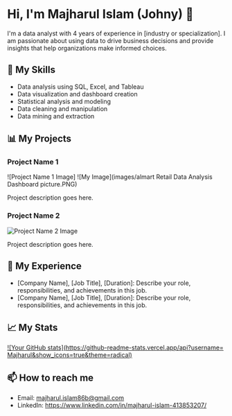 # Hi, I'm Majharul Islam (Johny) 👋

I'm a data analyst with 4 years of experience in [industry or specialization]. I am passionate about using data to drive business decisions and provide insights that help organizations make informed choices.

## 🔭 My Skills

- Data analysis using SQL, Excel, and Tableau
- Data visualization and dashboard creation
- Statistical analysis and modeling
- Data cleaning and manipulation
- Data mining and extraction

## 📊 My Projects

### Project Name 1

![Project Name 1 Image] ![My Image](images/almart Retail Data Analysis Dashboard picture.PNG)

Project description goes here.

### Project Name 2

![Project Name 2 Image](images/project2.png)

Project description goes here.

## 🌱 My Experience

- [Company Name], [Job Title], [Duration]: Describe your role, responsibilities, and achievements in this job.
- [Company Name], [Job Title], [Duration]: Describe your role, responsibilities, and achievements in this job.

## 📈 My Stats

[![Your GitHub stats](https://github-readme-stats.vercel.app/api?username= Majharul&show_icons=true&theme=radical)](https://github.com/Majharul)

## 📫 How to reach me

- Email: majharul.islam86b@gmail.com
- LinkedIn: https://www.linkedin.com/in/majharul-islam-413853207/
